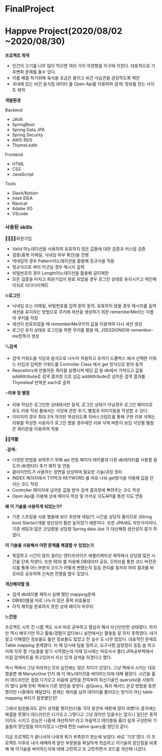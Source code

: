 # FinalProject

# **Happve Project(2020/08/02 ~2020/08/30)**



**프로젝트 목적**

- 인간이 고기를 너무 많이 먹으면 여러 가지 악영향을 지구에 끼친다. 대표적으로 기후변화 문제를 들수 있다.
- 이를 해결 하기위해 육식을 조금은 줄이고 비건 식습관을 권장하도록 제안
- 국내에 있는 비건 음식점 데이터 를 Open Api를 이용하여 검색/ 정보를 얻는 사이트 제작



**개발환경**

Backend

- JAVA
- SpringBoot
- Spring Data JPA
- Spring Security
- AWS-RDS
- ThymeLeafe

Frontend

- HTML
- CSS
- JavaScript

Tools

- Slack/Notion
- Inteli IDEA
- Navicat
- Adobe XD
- VScode

### **사용된 skills**

👨‍👨‍👧‍👧회원가입

- Valid 어노테이션을 사용하여 유효하지 않은 값들에 대한 검증과 커스텀 검증
- 검증(중복 이메일, 닉네임 여부 확인)을 진행 
- 넥네임의 경우 Pattern어노테이션을 활용해 정규식을 적용
- 정규식으로 부터 어긋날 경우 메시지 출력 
- 비밀번호의 경우 Lenght어노테이션을 활용해 길이제한
- 모든 검증을 마치고 회원가입이 완료 되었을 경우 로그인 상태로 유지시키고 메인페이지로 리다다이렉트

🌐**로그인**

- 닉네임 또는 이메일, 비밀번호를 입력 받아 동작, 유효하지 않을 경우 메시지를 출력  세션을 유지하는 방법으로 쿠키에 세션을 생성하기 위한 rememberMe라는 이름의 쿠키를 저장
- 세션이 만료되었을 때 rememberMe쿠키의 값을 이용하여 다시 세션 생성
- 로그인 유지 상태로 로그인을 하면 쿠키를 봤을 때, JSESSIONID와 remember-me항목이 생성

🔍**검색**

- 검색 키워드를 식당과 음식으로 나누어 적용하고 유저가 드롭박스 에서  선택한 키워드 타입과 입력한 키워드를 Controller Class 에서 get 방식으로 받아 동작
- Repository에 만들어둔 쿼리를 실행시켜 해당 값 을 db에서 가져오고 값을 addAttribute로 검색 결과창 으로 넘김 
addAttribute로 넘어온 검색 결과를 Thymeleaf 반복문 each로 출력

⭐**리뷰 및 별점**

- 리뷰 작성은 로그인한 상태에서만 동작, 로그인 상태가 아닐경우 로그인 페이지로 유도  리뷰 작성 폼에서는 식당에 관한 후기, 별점과 이미지들을 작성할 수 있다.
- 이미지의 경우 최대 3개 까지만 작성되도록 자바스크립트를 통해 구현  리뷰 삭제는 리뷰를 작성한 사용자가 로그인 했을 경우에만 리뷰 삭제 
버튼이 보임 식당별 별점은 쿼리문을 이용하여 적용

🧏‍♂️**역활**

   -**검색-**

- 다양한 방법을 보여주기 위해 api 연동 페이지 테이블과 다른 db데이터를 사용할 용도의 db엔티티 추가 제작 및 연동
- 클라이언트가 사용하는 장면을 상상하며 필요한 기술/과정 정리
- INDEX 페이지에서 TYPE과 KEYWORD 를 따로 나눠 get방식을 이용해 값을 던지는 코드 작성
- Controller 페이지에 넘어온 값을 받아 검색 결과창에 뿌려주는 코드 작성
- Open Api를 이용해 상세 페이지 작성 및 카카오 지도API를 통한 지도 연동

**왜 이 기술을 사용하게 되었는가?**

- 기존 스프링을 사용 했을때 보다 초반에 세팅(?)  시간을 상당히 줄이므로 (String boot Starter)개발 생산성이 훨씬 높아졌기 때문이다. 또한 JPA에도 마찬가지이다. 기존 세팅과 많은 코딩량을 상당량 Spring data Jpa 가 대신해줘 생산성이 증가 하였다.

**이 기술을 사용해서 어떤 문제를 해결할 수 있었는가**

- 복잡하고 시간이 많이 걸리는 엔터프라이즈 애플리케이션 제작에서 상당량 많은 시간을 단축 하였다. 또한 RDS 를 이용해 DB데이터 공유, 깃허브를 통한 코드 버전관리를 통해 어느부분의 코드가 어떻게 변했는지 등등 관리를 철저히 하여 결과를 바로바로 공유하여 신속한 진행을 할수 있었다.

**개선해야할 점**

- 검색 db테이블 제작시 실패 했던 mapping문제
- DB테이블을 따로 나누지 않은 중복 비효율성
- 아직 제작을 완료하지 못한 상세 페이지 마무리

**느낀점**

프로젝트 시작 전 나름 책도 사서 따로 공부하고 열심히 해서 자신만만한 상태였다. 하지만 역시 배우기만 하고 활용/경험이 없다보니 실전에서는 활용을 잘 하지 못하였다. 내가 알고 이해했던 정보들도 틀린 정보들도 많았고 잔 실수 도 너무 많았다. 대표적인 문제로 Table mapping 문제였다. 이 때 당시에 팀을 정하고, 요구사항,일정정리 등등 을 하고 이제 각자 할 기능들을 맡기 시작했는데 이때 당시에는 따로사서 풀더 JPA공부책에서 마침 검색파트를 하고있어서 자신 있게 검색을 하겠다고 했다.

역시 책에서 그냥 따라하는것과 실전에는 많은 차이가 있었다. 그냥 책에서 시키는 대로 했을뿐 왜 ManytoOne 인지 왜 이 애노테이션을 써야하는지에 대해 몰랐다. 시간을 흘러 데드라인은 점점 다가오고 처음에 겉멋을 잔뜩부려 최신기술인 querydsl을 사용하려 했다 실패 한뒤 책에서 다른 방안을 찾앗다. @Query, 쿼리 메서드 온갖 방법을 동원 했지만 나중에야 꺠달았다. 문제는 쿼리를 날려 데이터를 불러오는 방식이 아닌 table mapping 부터가 잘못됐던것!

그래서 팀원들과도 같이 상의를 했지만(다들 각자 맡은바 때문에 많이 바빴다) 결국에는 해결을 못했다.데드라인은 다가오고 그렇다고 그냥 앉아만 있을수는 없으니 일단은 동작이라도 시키고 성능은 나중에 개선하자!! 라고 마음먹고 테이블을 좀더 쉽게 구성한뒤 기술들의 장단점을 따지지않고 나한테 편한 native query를 썼던것 같다.

지금 프로젝트가 끝나서야 나에게 뭐가 부족한지 한눈에 보였다. 바로 '기초'였다.
이 프로젝트 이후로 내가 애매하게 알던 부분들을 확실하게 학습하고 이기술의 장단점을 비롯해 왜 이기술을 써야하는지에 대해 고민하고 또 고민하면서 코드를 개선해 나갔다.



